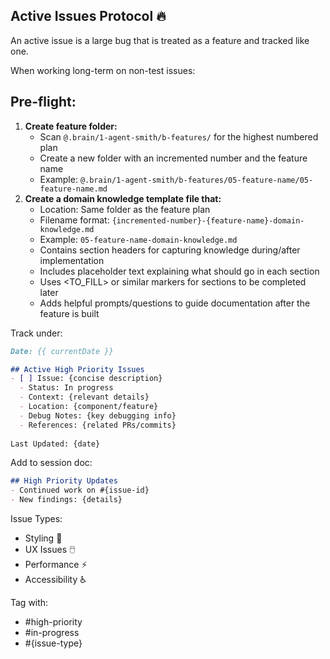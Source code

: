 ## Active Issues Protocol 🔥

An active issue is a large bug that is treated as a feature and tracked like one.

When working long-term on non-test issues:

## Pre-flight:

1.  **Create feature folder:** 
    * Scan `@.brain/1-agent-smith/b-features/` for the highest numbered plan
    * Create a new folder with an incremented number and the feature name
    * Example: `@.brain/1-agent-smith/b-features/05-feature-name/05-feature-name.md`
2. **Create a domain knowledge template file that:**
    * Location: Same folder as the feature plan
    * Filename format: `{incremented-number}-{feature-name}-domain-knowledge.md`
    * Example: `05-feature-name-domain-knowledge.md`
    * Contains section headers for capturing knowledge during/after implementation
    * Includes placeholder text explaining what should go in each section
    * Uses <TO_FILL> or similar markers for sections to be completed later
    * Adds helpful prompts/questions to guide documentation after the feature is built 

Track under:
```markdown
Date: {{ currentDate }}

## Active High Priority Issues
- [ ] Issue: {concise description}
  - Status: In progress
  - Context: {relevant details} 
  - Location: {component/feature}
  - Debug Notes: {key debugging info}
  - References: {related PRs/commits}
  
Last Updated: {date}
```

Add to session doc:
```markdown
## High Priority Updates
- Continued work on #{issue-id}
- New findings: {details}
```

Issue Types:
- Styling 🎨
- UX Issues 🖱️
- Performance ⚡️
- Accessibility ♿️

Tag with: 
- #high-priority
- #in-progress
- #{issue-type}